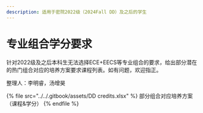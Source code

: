 ```yaml
---
description: 适用于密院2022级（2024Fall DD）及之后的学生
---
```


# 专业组合学分要求

针对2022级及之后本科生无法选择ECE+EECS等专业组合的要求，给出部分潜在的热门组合对应的培养方案要求课程列表。如有问题，欢迎指正。

整理人：李明睿，汤增昊

{% file src="../../.gitbook/assets/DD credits.xlsx" %}
部分组合对应培养方案（课程&学分）
{% endfile %}
